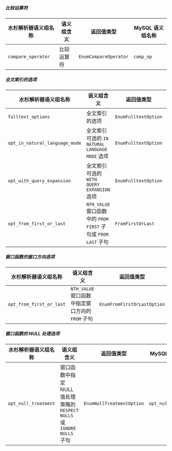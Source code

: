 ##### 比较运算符

| 水杉解析器语义组名称 | 语义组含义 | 返回值类型            | MySQL 语义组名称 |
| -------------------- | ---------- | --------------------- | ---------------- |
| `compare_operator`   | 比较运算符 | `EnumCompareOperator` | `comp_op`        |

##### 全文索引的选项

| 水杉解析器语义组名称           | 语义组含义                                                   | 返回值类型           | MySQL 语义组名称            |
| ------------------------------ | ------------------------------------------------------------ | -------------------- | --------------------------- |
| `fulltext_options`             | 全文索引的选项                                               | `EnumFulltextOption` | `fulltext_options`          |
| `opt_in_natural_language_mode` | 全文索引可选的 `IN NATURAL LANGUAGE MODE` 选项               | `EnumFulltextOption` | `opt_natural_language_mode` |
| `opt_with_query_expansion`     | 全文索引可选的 `WITH QUERY EXPANSION` 选项                   | `EnumFulltextOption` | `opt_query_expansion`       |
| `opt_from_first_or_last`       | `NTH_VALUE` 窗口函数中的 `FROM FIRST` 子句或 `FROM LAST` 子句 | `FromFirstOrLast`    | `opt_from_first_last`       |

##### 窗口函数的窗口方向选项

| 水杉解析器语义组名称     | 语义组含义                                       | 返回值类型                  | MySQL 语义组名称      |
| ------------------------ | ------------------------------------------------ | --------------------------- | --------------------- |
| `opt_from_first_or_last` | `NTH_VALUE` 窗口函数中指定窗口方向的 `FROM` 子句 | `EnumFromFirstOrLastOption` | `opt_from_first_last` |

##### 窗口函数的 NULL 处理选项

| 水杉解析器语义组名称 | 语义组含义                                                   | 返回值类型                | MySQL 语义组名称     |
| -------------------- | ------------------------------------------------------------ | ------------------------- | -------------------- |
| `opt_null_treatment` | 窗口函数中指定 NULL 值处理策略的 `RESPECT NULLS` 或 `IGNORE NULLS` 子句 | `EnumNullTreatmentOption` | `opt_null_treatment` |
